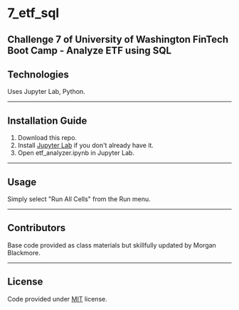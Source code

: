 # 7_etf_sql
Challenge 7 of University of Washington FinTech Boot Camp - Analyze ETF using SQL
---

## Technologies  
Uses Jupyter Lab, Python.  

---  

## Installation Guide  
1. Download this repo.  
2. Install [Jupyter Lab](https://jupyterlab.readthedocs.io/en/stable/getting_started/installation.html) if you don't already have it.  
3. Open etf_analyzer.ipynb in Jupyter Lab.  

---  

## Usage  
Simply select "Run All Cells" from the Run menu.  

---  

## Contributors  
Base code provided as class materials but skillfully updated by Morgan Blackmore.  

---  

## License  
Code provided under [MIT](https://mit-license.org/) license.
